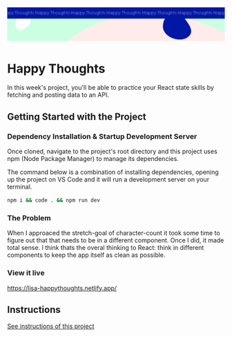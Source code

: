 <h1 align="center">
  <a href="">
    <img src="/src/assets/happy-thoughts.svg" alt="Project Banner Image">
  </a>
</h1>

# Happy Thoughts

In this week's project, you'll be able to practice your React state skills by fetching and posting data to an API.

## Getting Started with the Project

### Dependency Installation & Startup Development Server

Once cloned, navigate to the project's root directory and this project uses npm (Node Package Manager) to manage its dependencies.

The command below is a combination of installing dependencies, opening up the project on VS Code and it will run a development server on your terminal.

```bash
npm i && code . && npm run dev
```

### The Problem

When I approaced the stretch-goal of character-count it took some time to figure out that that needs to be in a different component. Once I did, it made total sense. I think thats the overal thinking to React: think in different components to keep the app itself as clean as possible. 

### View it live

https://lisa-happythoughts.netlify.app/


## Instructions

<a href="instructions.md">
   See instructions of this project
  </a>
